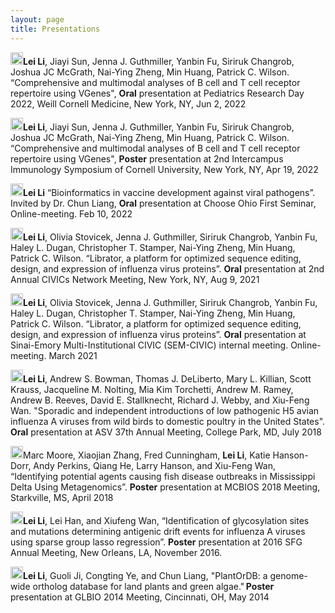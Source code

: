 ```yaml
---
layout: page
title: Presentations
---
```

<img src="../../img/conference.png" height="20px">**Lei Li**, Jiayi Sun, Jenna J. Guthmiller, Yanbin Fu, Siriruk Changrob, Joshua JC McGrath, Nai-Ying Zheng, Min Huang, Patrick C. Wilson. “Comprehensive and multimodal analyses of B cell and T cell receptor repertoire using VGenes", **Oral** presentation at Pediatrics Research Day 2022, Weill Cornell Medicine, New York, NY, Jun 2, 2022

<img src="../../img/conference.png" height="20px">**Lei Li**, Jiayi Sun, Jenna J. Guthmiller, Yanbin Fu, Siriruk Changrob, Joshua JC McGrath, Nai-Ying Zheng, Min Huang, Patrick C. Wilson. “Comprehensive and multimodal analyses of B cell and T cell receptor repertoire using VGenes", **Poster** presentation at 2nd Intercampus Immunology Symposium of Cornell University, New York, NY, Apr 19, 2022

<img src="../../img/conference.png" height="20px">**Lei Li** “Bioinformatics in vaccine development against viral pathogens”. Invited by Dr. Chun Liang, **Oral** presentation at Choose Ohio First Seminar, Online-meeting. Feb 10, 2022 

<img src="../../img/conference.png" height="20px">**Lei Li**, Olivia Stovicek, Jenna J. Guthmiller, Siriruk Changrob, Yanbin Fu, Haley L. Dugan, Christopher T. Stamper, Nai-Ying Zheng, Min Huang, Patrick C. Wilson. “Librator, a platform for optimized sequence editing, design, and expression of influenza virus proteins”. **Oral** presentation at 2nd Annual CIVICs Network Meeting, New York, NY, Aug 9, 2021 

<img src="../../img/conference.png" height="20px">**Lei Li**, Olivia Stovicek, Jenna J. Guthmiller, Siriruk Changrob, Yanbin Fu, Haley L. Dugan, Christopher T. Stamper, Nai-Ying Zheng, Min Huang, Patrick C. Wilson. “Librator, a platform for optimized sequence editing, design, and expression of influenza virus proteins”. **Oral** presentation at Sinai-Emory Multi-Institutional CIVIC (SEM-CIVIC) internal meeting. Online-meeting. March 2021 

<img src="../../img/conference.png" height="20px">**Lei Li**, Andrew S. Bowman, Thomas J. DeLiberto, Mary L. Killian, Scott Krauss, Jacqueline M. Nolting, Mia Kim Torchetti, Andrew M. Ramey, Andrew B. Reeves, David E. Stallknecht, Richard J. Webby, and Xiu-Feng Wan. "Sporadic and independent introductions of low pathogenic H5 avian influenza A viruses from wild birds to domestic poultry in the United States". **Oral** presentation at ASV 37th Annual Meeting, College Park, MD, July 2018 

<img src="../../img/conference.png" height="20px">Marc Moore, Xiaojian Zhang, Fred Cunningham, **Lei Li**, Katie Hanson-Dorr, Andy Perkins, Qiang He, Larry Hanson, and Xiu-Feng Wan, “Identifying potential agents causing fish disease outbreaks in Mississippi Delta Using Metagenomics”. **Poster** presentation at MCBIOS 2018 Meeting, Starkville, MS, April 2018 

<img src="../../img/conference.png" height="20px">**Lei Li**, Lei Han, and Xiufeng Wan, “Identification of glycosylation sites and mutations determining antigenic drift events for influenza A viruses using sparse group lasso regression”. **Poster** presentation at 2016 SFG Annual Meeting, New Orleans, LA, November 2016. 

<img src="../../img/conference.png" height="20px">**Lei Li**, Guoli Ji, Congting Ye, and Chun Liang, "PlantOrDB: a genome-wide ortholog database for land plants and green algae." **Poster** presentation at GLBIO 2014 Meeting, Cincinnati, OH, May 2014 

